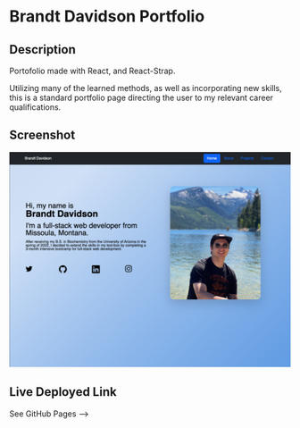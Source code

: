 # Brandt Davidson Portfolio

## Description 

Portofolio made with React, and React-Strap. 

Utilizing many of the learned methods, as well as incorporating new skills, this is a standard portfolio page directing the user to my relevant career qualifications.


## Screenshot 
![Home](./src/assets/Screen%20Shot%202022-08-29%20at%2010.49.47%20AM.png)

## Live Deployed Link
See GitHub Pages --> 
